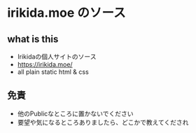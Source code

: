 # irikida.moe のソース

## what is this
- Irikidaの個人サイトのソース
- https://irikida.moe/
- all plain static html & css

## 免責
- 他のPublicなところに置かないでください
- 要望や気になるところありましたら、どこかで教えてくだされ